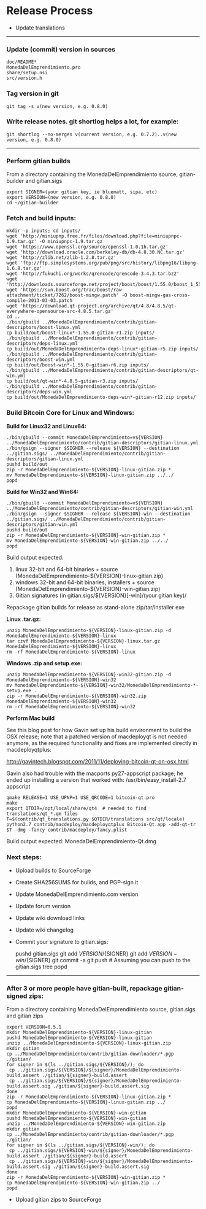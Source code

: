 Release Process
===============

* Update translations

* * *

### Update (commit) version in sources

	doc/README*
	MonedaDelEmprendimiento.pro
	share/setup.nsi
	src/version.h

### Tag version in git

	git tag -s v(new version, e.g. 0.8.0)

### Write release notes. git shortlog helps a lot, for example:

	git shortlog --no-merges v(current version, e.g. 0.7.2)..v(new version, e.g. 0.8.0)

* * *

### Perform gitian builds

From a directory containing the MonedaDelEmprendimiento source, gitian-builder and gitian.sigs

	export SIGNER=(your gitian key, ie bluematt, sipa, etc)
	export VERSION=(new version, e.g. 0.8.0)
	cd ~/gitian-builder

### Fetch and build inputs:
	mkdir -p inputs; cd inputs/
	wget 'http://miniupnp.free.fr/files/download.php?file=miniupnpc-1.9.tar.gz' -O miniupnpc-1.9.tar.gz
	wget 'https://www.openssl.org/source/openssl-1.0.1h.tar.gz'
	wget 'http://download.oracle.com/berkeley-db/db-4.8.30.NC.tar.gz'
	wget 'http://zlib.net/zlib-1.2.8.tar.gz'
	wget 'ftp://ftp.simplesystems.org/pub/png/src/history/libpng16/libpng-1.6.8.tar.gz'
	wget 'http://fukuchi.org/works/qrencode/qrencode-3.4.3.tar.bz2'
	wget 'http://downloads.sourceforge.net/project/boost/boost/1.55.0/boost_1_55_0.tar.bz2'
	wget 'https://svn.boost.org/trac/boost/raw-attachment/ticket/7262/boost-mingw.patch' -O boost-mingw-gas-cross-compile-2013-03-03.patch
	wget 'https://download.qt-project.org/archive/qt/4.8/4.8.5/qt-everywhere-opensource-src-4.8.5.tar.gz'
	cd ..
	./bin/gbuild ../MonedaDelEmprendimiento/contrib/gitian-descriptors/boost-linux.yml
	cp build/out/boost-linux*-1.55.0-gitian-r1.zip inputs/
	./bin/gbuild ../MonedaDelEmprendimiento/contrib/gitian-descriptors/deps-linux.yml
	cp build/out/MonedaDelEmprendimiento-deps-linux*-gitian-r5.zip inputs/
	./bin/gbuild ../MonedaDelEmprendimiento/contrib/gitian-descriptors/boost-win.yml
	cp build/out/boost-win*-1.55.0-gitian-r6.zip inputs/
	./bin/gbuild ../MonedaDelEmprendimiento/contrib/gitian-descriptors/qt-win.yml
	cp build/out/qt-win*-4.8.5-gitian-r3.zip inputs/
	./bin/gbuild ../MonedaDelEmprendimiento/contrib/gitian-descriptors/deps-win.yml
	cp build/out/MonedaDelEmprendimiento-deps-win*-gitian-r12.zip inputs/

### Build Bitcoin Core for Linux and Windows:
**Build for Linux32 and Linux64:**

    ./bin/gbuild --commit MonedaDelEmprendimiento=v${VERSION} ../MonedaDelEmprendimiento/contrib/gitian-descriptors/gitian-linux.yml
	./bin/gsign --signer $SIGNER --release ${VERSION} --destination ../gitian.sigs/ ../MonedaDelEmprendimiento/contrib/gitian-descriptors/gitian-linux.yml
	pushd build/out
	zip -r MonedaDelEmprendimiento-${VERSION}-linux-gitian.zip *
	mv MonedaDelEmprendimiento-${VERSION}-linux-gitian.zip ../../
	popd

**Build for Win32 and Win64:**

	./bin/gbuild --commit MonedaDelEmprendimiento=v${VERSION} ../MonedaDelEmprendimiento/contrib/gitian-descriptors/gitian-win.yml
	./bin/gsign --signer $SIGNER --release ${VERSION}-win --destination ../gitian.sigs/ ../MonedaDelEmprendimiento/contrib/gitian-descriptors/gitian-win.yml
	pushd build/out
	zip -r MonedaDelEmprendimiento-${VERSION}-win-gitian.zip *
	mv MonedaDelEmprendimiento-${VERSION}-win-gitian.zip ../../
	popd
Build output expected:

1. linux 32-bit and 64-bit binaries + source (MonedaDelEmprendimiento-${VERSION}-linux-gitian.zip)
2. windows 32-bit and 64-bit binaries, installers + source (MonedaDelEmprendimiento-${VERSION}-win-gitian.zip)
3. Gitian signatures (in gitian.sigs/${VERSION}[-win]/(your gitian key)/

Repackage gitian builds for release as stand-alone zip/tar/installer exe

**Linux .tar.gz:**

	unzip MonedaDelEmprendimiento-${VERSION}-linux-gitian.zip -d MonedaDelEmprendimiento-${VERSION}-linux
	tar czvf MonedaDelEmprendimiento-${VERSION}-linux.tar.gz MonedaDelEmprendimiento-${VERSION}-linux
	rm -rf MonedaDelEmprendimiento-${VERSION}-linux

**Windows .zip and setup.exe:**

	unzip MonedaDelEmprendimiento-${VERSION}-win32-gitian.zip -d MonedaDelEmprendimiento-${VERSION}-win32
	mv MonedaDelEmprendimiento-${VERSION}-win32/MonedaDelEmprendimiento-*-setup.exe .
	zip -r MonedaDelEmprendimiento-${VERSION}-win32.zip MonedaDelEmprendimiento-${VERSION}-win32
	rm -rf MonedaDelEmprendimiento-${VERSION}-win32

**Perform Mac build**

See this blog post for how Gavin set up his build environment to build the OSX
release; note that a patched version of macdeployqt is not needed anymore, as
the required functionality and fixes are implemented directly in macdeployqtplus:

http://gavintech.blogspot.com/2011/11/deploying-bitcoin-qt-on-osx.html

Gavin also had trouble with the macports py27-appscript package; he
ended up installing a version that worked with: /usr/bin/easy_install-2.7 appscript

	qmake RELEASE=1 USE_UPNP=1 USE_QRCODE=1 bitcoin-qt.pro
	make
	export QTDIR=/opt/local/share/qt4  # needed to find translations/qt_*.qm files
	T=$(contrib/qt_translations.py $QTDIR/translations src/qt/locale)
	python2.7 contrib/macdeploy/macdeployqtplus Bitcoin-Qt.app -add-qt-tr $T -dmg -fancy contrib/macdeploy/fancy.plist

Build output expected: MonedaDelEmprendimiento-Qt.dmg

### Next steps:

* Upload builds to SourceForge

* Create SHA256SUMS for builds, and PGP-sign it

* Update MonedaDelEmprendimiento.com version

* Update forum version

* Update wiki download links

* Update wiki changelog

* Commit your signature to gitian.sigs:

    pushd gitian.sigs
	git add ${VERSION}/${SIGNER}
	git add ${VERSION}-win/${SIGNER}
	git commit -a
	git push  # Assuming you can push to the gitian.sigs tree
	popd

* * *

### After 3 or more people have gitian-built, repackage gitian-signed zips:
From a directory containing MonedaDelEmprendimiento source, gitian.sigs and gitian zips

	export VERSION=0.5.1
	mkdir MonedaDelEmprendimiento-${VERSION}-linux-gitian
	pushd MonedaDelEmprendimiento-${VERSION}-linux-gitian
	unzip ../MonedaDelEmprendimiento-${VERSION}-linux-gitian.zip
	mkdir gitian
	cp ../MonedaDelEmprendimiento/contrib/gitian-downloader/*.pgp ./gitian/
	for signer in $(ls ../gitian.sigs/${VERSION}/); do
     cp ../gitian.sigs/${VERSION}/${signer}/MonedaDelEmprendimiento-build.assert ./gitian/${signer}-build.assert
     cp ../gitian.sigs/${VERSION}/${signer}/MonedaDelEmprendimiento-build.assert.sig ./gitian/${signer}-build.assert.sig
	done
	zip -r MonedaDelEmprendimiento-${VERSION}-linux-gitian.zip *
	cp MonedaDelEmprendimiento-${VERSION}-linux-gitian.zip ../
	popd
	mkdir MonedaDelEmprendimiento-${VERSION}-win-gitian
	pushd MonedaDelEmprendimiento-${VERSION}-win-gitian
	unzip ../MonedaDelEmprendimiento-${VERSION}-win-gitian.zip
	mkdir gitian
	cp ../MonedaDelEmprendimiento/contrib/gitian-downloader/*.pgp ./gitian/
	for signer in $(ls ../gitian.sigs/${VERSION}-win/); do
     cp ../gitian.sigs/${VERSION}-win/${signer}/MonedaDelEmprendimiento-build.assert ./gitian/${signer}-build.assert
     cp ../gitian.sigs/${VERSION}-win/${signer}/MonedaDelEmprendimiento-build.assert.sig ./gitian/${signer}-build.assert.sig
	done
	zip -r MonedaDelEmprendimiento-${VERSION}-win-gitian.zip *
	cp MonedaDelEmprendimiento-${VERSION}-win-gitian.zip ../
	popd

* Upload gitian zips to SourceForge
